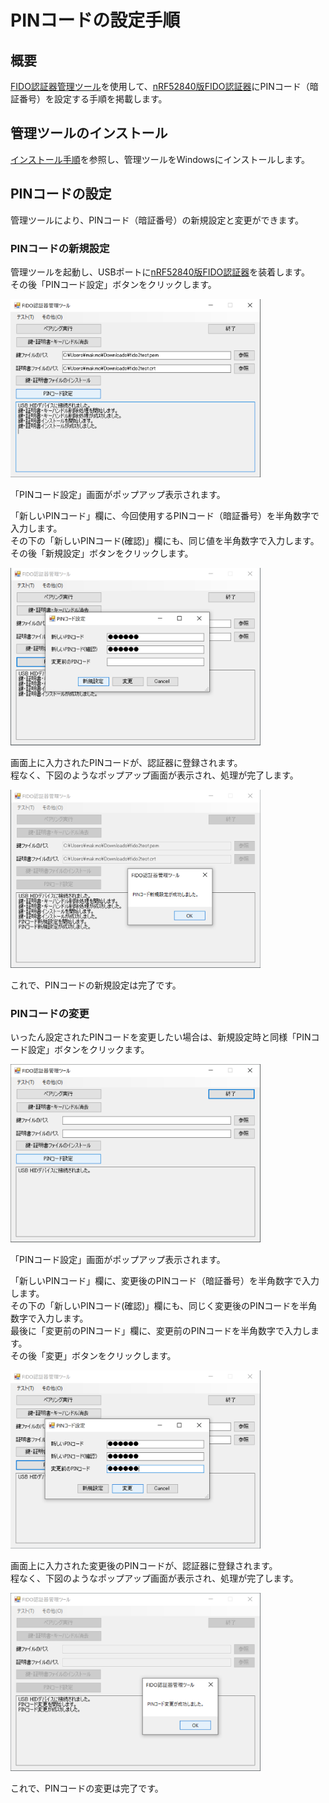 # PINコードの設定手順

## 概要

[FIDO認証器管理ツール](README.md)を使用して、[nRF52840版FIDO認証器](https://github.com/diverta/onecard-fido/tree/master/nRF5_SDK_v15.2.0)にPINコード（暗証番号）を設定する手順を掲載します。

## 管理ツールのインストール

[インストール手順](INSTALLPRG.md)を参照し、管理ツールをWindowsにインストールします。

## PINコードの設定

管理ツールにより、PINコード（暗証番号）の新規設定と変更ができます。

### PINコードの新規設定

管理ツールを起動し、USBポートに[nRF52840版FIDO認証器](https://github.com/diverta/onecard-fido/tree/master/nRF5_SDK_v15.2.0)を装着します。<br>
その後「PINコード設定」ボタンをクリックします。

<img src="assets/0015.png" width="400">

「PINコード設定」画面がポップアップ表示されます。

「新しいPINコード」欄に、今回使用するPINコード（暗証番号）を半角数字で入力します。<br>
その下の「新しいPINコード(確認)」欄にも、同じ値を半角数字で入力します。<br>
その後「新規設定」ボタンをクリックします。

<img src="assets/0016.png" width="400">

画面上に入力されたPINコードが、認証器に登録されます。<br>
程なく、下図のようなポップアップ画面が表示され、処理が完了します。

<img src="assets/0017.png" width="400">

これで、PINコードの新規設定は完了です。

### PINコードの変更

いったん設定されたPINコードを変更したい場合は、新規設定時と同様「PINコード設定」ボタンをクリックます。

<img src="assets/0018.png" width="400">

「PINコード設定」画面がポップアップ表示されます。

「新しいPINコード」欄に、変更後のPINコード（暗証番号）を半角数字で入力します。<br>
その下の「新しいPINコード(確認)」欄にも、同じく変更後のPINコードを半角数字で入力します。<br>
最後に「変更前のPINコード」欄に、変更前のPINコードを半角数字で入力します。<br>
その後「変更」ボタンをクリックします。

<img src="assets/0019.png" width="400">

画面上に入力された変更後のPINコードが、認証器に登録されます。<br>
程なく、下図のようなポップアップ画面が表示され、処理が完了します。

<img src="assets/0020.png" width="400">

これで、PINコードの変更は完了です。
